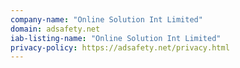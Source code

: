 ```yaml
---
company-name: "Online Solution Int Limited"
domain: adsafety.net
iab-listing-name: "Online Solution Int Limited"
privacy-policy: https://adsafety.net/privacy.html
---
```

